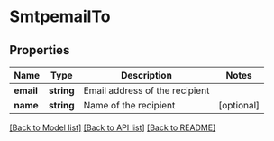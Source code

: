 # SmtpemailTo

## Properties
Name | Type | Description | Notes
------------ | ------------- | ------------- | -------------
**email** | **string** | Email address of the recipient | 
**name** | **string** | Name of the recipient | [optional] 

[[Back to Model list]](../README.md#documentation-for-models) [[Back to API list]](../README.md#documentation-for-api-endpoints) [[Back to README]](../README.md)


